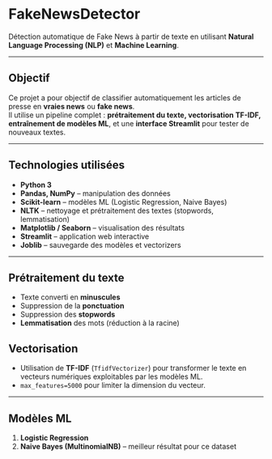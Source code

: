# FakeNewsDetector
Détection automatique de Fake News à partir de texte en utilisant **Natural Language Processing (NLP)** et **Machine Learning**.

---

##  Objectif
Ce projet a pour objectif de classifier automatiquement les articles de presse en **vraies news** ou **fake news**.  
Il utilise un pipeline complet : **prétraitement du texte, vectorisation TF-IDF, entraînement de modèles ML**, et une **interface Streamlit** pour tester de nouveaux textes.

---

##  Technologies utilisées
- **Python 3**
- **Pandas, NumPy** – manipulation des données
- **Scikit-learn** – modèles ML (Logistic Regression, Naive Bayes)
- **NLTK** – nettoyage et prétraitement des textes (stopwords, lemmatisation)
- **Matplotlib / Seaborn** – visualisation des résultats
- **Streamlit** – application web interactive
- **Joblib** – sauvegarde des modèles et vectorizers

---
## Prétraitement du texte
- Texte converti en **minuscules**
- Suppression de la **ponctuation**
- Suppression des **stopwords**
- **Lemmatisation** des mots (réduction à la racine)

##  Vectorisation
- Utilisation de **TF-IDF** (`TfidfVectorizer`) pour transformer le texte en vecteurs numériques exploitables par les modèles ML.
- `max_features=5000` pour limiter la dimension du vecteur.

---

##  Modèles ML
1. **Logistic Regression**
2. **Naive Bayes (MultinomialNB)** – meilleur résultat pour ce dataset
